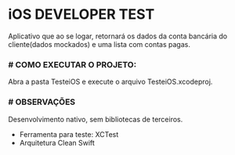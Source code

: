 # iOS DEVELOPER TEST

Aplicativo que ao se logar, retornará os dados da conta bancária do cliente(dados mockados) e uma lista com contas pagas.

### # COMO EXECUTAR O PROJETO:

Abra a pasta TesteiOS e execute o arquivo TesteiOS.xcodeproj.

### # OBSERVAÇÕES

Desenvolvimento nativo, sem bibliotecas de terceiros.

* Ferramenta para teste: XCTest
* Arquitetura Clean Swift



